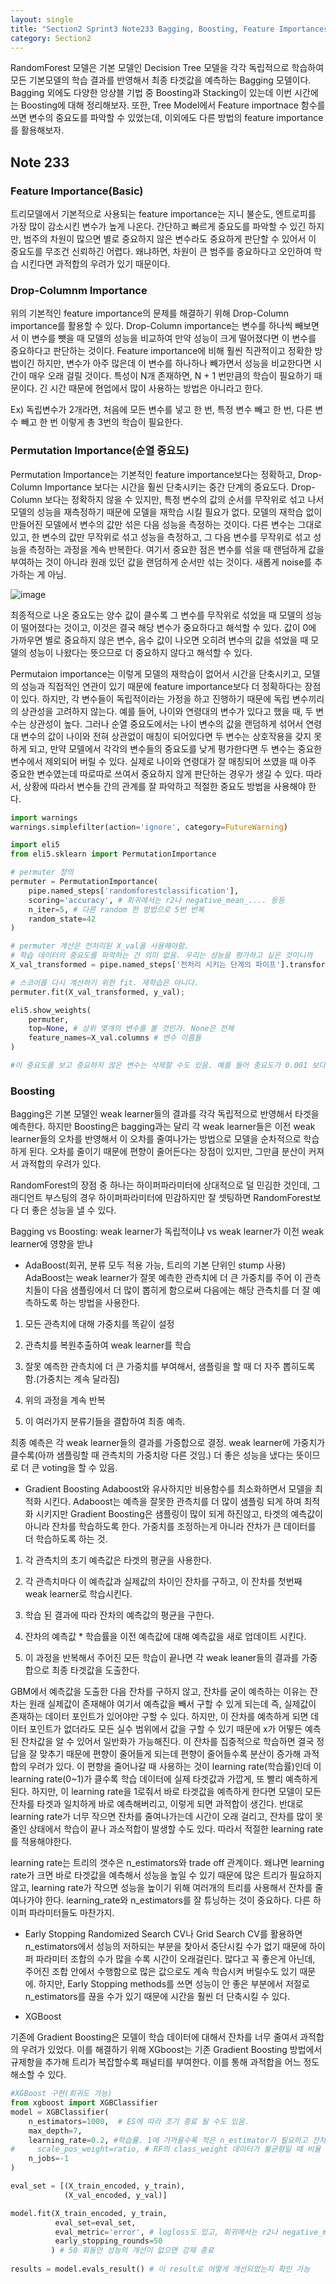 ```yaml
---
layout: single
title: "Section2 Sprint3 Note233 Bagging, Boosting, Feature Importances"
category: Section2
---
```


RandomForest 모델은 기본 모델인 Decision Tree 모델을 각각 독립적으로 학습하여 모든 기본모델의 학습 결과를 반영해서 최종 타겟값을 예측하는 Bagging 모델이다. Bagging 외에도 
다양한 앙상블 기법 중 Boosting과 Stacking이 있는데 이번 시간에는 Boosting에 대해 정리해보자. 또한, Tree Model에서 Feature importnace 함수를 쓰면 변수의 중요도를 파악할 수 있었는데,
이외에도 다른 방법의 feature importance를 활용해보자.

## Note 233
### Feature Importance(Basic)
트리모델에서 기본적으로 사용되는 feature importance는 지니 불순도, 엔트로피를 가장 많이 감소시킨 변수가 높게 나온다. 간단하고 빠르게 중요도를 파악할 수 있긴 하지만, 범주의 차원이 많으면 별로 중요하지 않은 변수라도 중요하게
판단할 수 있어서 이 중요도를 무조건 신뢰하긴 어렵다. 왜냐하면, 차원이 큰 범주를 중요하다고 오인하여 학습 시킨다면 과적합의 우려가 있기 때문이다.

### Drop-Columnm Importance
위의 기본적인 feature importance의 문제를 해결하기 위해 Drop-Column importance를 활용할 수 있다. Drop-Column importance는 변수를 하나씩 빼보면서 이 변수를 뺏을 때 모델의 성능을 비교하여
만약 성능이 크게 떨어졌다면 이 변수를 중요하다고 판단하는 것이다. Feature importance에 비해 훨씬 직관적이고 정확한 방법이긴 하지만, 변수가 아주 많은데 이 변수를 하나하나 빼가면서 성능을
비교한다면 시간이 매우 오래 걸릴 것이다. 특성이 N개 존재하면, N + 1 번만큼의 학습이 필요하기 때문이다. 긴 시간 때문에 현업에서 많이 사용하는 방법은 아니라고 한다.

Ex) 독립변수가 2개라면, 처음에 모든 변수를 넣고 한 번, 특정 변수 빼고 한 번, 다른 변수 빼고 한 번 이렇게 총 3번의 학습이 필요한다.

### Permutation Importance(순열 중요도)
Permutation Importance는 기본적인 feature importance보다는 정확하고, Drop-Column Importance 보다는 시간을 훨씬 단축시키는 중간 단계의 중요도다. Drop-Column 보다는 정확하지 않을 수 있지만,
특정 변수의 값의 순서를 무작위로 섞고 나서 모델의 성능을 재측정하기 때문에 모델을 재학습 시킬 필요가 없다. 모델의 재학습 없이 만들어진 모델에서 변수의 값만 섞은 다음 성능을 측정하는 것이다.
다른 변수는 그대로 있고, 한 변수의 값만 무작위로 섞고 성능을 측정하고, 그 다음 변수를 무작위로 섞고 성능을 측정하는 과정을 계속 반복한다. 여기서 중요한 점은 변수를 섞을 때 랜덤하게 값을 부여하는 것이 아니라 원래 있던 값을 랜덤하게 순서만 섞는 것이다. 새롭게 noise를 추가하는 게 아님. 

![image](https://user-images.githubusercontent.com/97672187/158338700-8b8ec2b3-de5e-47b0-8826-fbee2d916f61.png)


최종적으로 나온 중요도는 양수 값이 클수록 그 변수를
무작위로 섞었을 때 모델의 성능이 떨어졌다는 것이고, 이것은 결국 해당 변수가 중요하다고 해석할 수 있다. 값이 0에 가까우면 별로 중요하지 않은 변수, 음수 값이 나오면 오히려 변수의 값을 섞었을 때
모델의 성능이 나왔다는 뜻으므로 더 중요하지 않다고 해석할 수 있다.

Permutaion importance는 이렇게 모델의 재학습이 없어서 시간을 단축시키고, 모델의 성능과 직접적인 연관이 있기 때문에 feature importance보다 더 정확하다는 장점이 있다.
하지만, 각 변수들이 독립적이라는 가정을 하고 진행하기 때문에 독립 변수끼리의 상관성을 고려하지 않는다. 예를 들어, 나이와 연령대의 변수가 있다고 했을 때, 두 변수는 상관성이 높다. 그러나
순열 중요도에서는 나이 변수의 값을 랜덤하게 섞어서 연령대 변수의 값이 나이와 전혀 상관없이 매칭이 되어있다면 두 변수는 상호작용을 갖지 못하게 되고, 만약 모델에서 각각의 변수들의 중요도를
낮게 평가한다면 두 변수는 중요한 변수에서 제외되어 버릴 수 있다. 실제로 나이와 연령대가 잘 매칭되어 쓰였을 때 아주 중요한 변수였는데 따로따로 쓰여서 중요하지 않게 판단하는 경우가 생길 수 있다.
따라서, 상황에 따라서 변수들 간의 관계를 잘 파악하고 적절한 중요도 방법을 사용해야 한다.

```python
import warnings
warnings.simplefilter(action='ignore', category=FutureWarning)

import eli5
from eli5.sklearn import PermutationImportance

# permuter 정의
permuter = PermutationImportance(
    pipe.named_steps['randomforestclassification'],
    scoring='accuracy', # 회귀에서는 r2나 negative_mean_.... 등등
    n_iter=5, # 다른 random 한 방법으로 5번 반복
    random_state=42
)

# permuter 계산은 전처리된 X_val을 사용해야함.
# 학습 데이터의 중요도를 파악하는 건 의미 없음. 우리는 성능을 평가하고 싶은 것이니까
X_val_transformed = pipe.named_steps['전처리 시키는 단계의 파이프'].transform(X_val)

# 스코어를 다시 계산하기 위한 fit. 재학습은 아니다.
permuter.fit(X_val_transformed, y_val);

eli5.show_weights(
    permuter, 
    top=None, # 상위 몇개의 변수를 볼 것인가. None은 전체
    feature_names=X_val.columns # 변수 이름들
)

#이 중요도를 보고 중요하지 않은 변수는 삭제할 수도 있음. 예를 들어 중요도가 0.001 보다 큰 변수만 사용.

```

### Boosting
Bagging은 기본 모델인 weak learner들의 결과를 각각 독립적으로 반영해서 타겟을 예측한다. 하지만 Boosting은 bagging과는 달리 각 weak learner들은 이전 weak learner들의 오차를 반영해서 
이 오차를 줄여나가는 방법으로 모델을 순차적으로 학습하게 된다. 오차를 줄이기 때문에 편향이 줄어든다는 장점이 있지만, 그만큼 분산이 커져서 과적합의 우려가 있다.

RandomForest의 장점 중 하나는 하이퍼파라미터에 상대적으로 덜 민김한 것인데, 그래디언트 부스팅의 경우 하이퍼파라미터에 민감하지만 잘 셋팅하면 RandomForest보다 더 좋은 성능을 낼 수 있다.

Bagging vs Boosting: weak learner가 독립적이냐 vs weak learner가 이전 weak learner에 영향을 받냐

- AdaBoost(회귀, 분류 모두 적용 가능, 트리의 기본 단위인 stump 사용)
AdaBoost는 weak learner가 잘못 예측한 관측치에 더 큰 가중치를 주어 이 관측치들이 다음 샘플링에서 더 많이 뽑히게 함으로써 다음에는 해당 관측치를 더 잘 예측하도록 하는 방법을 사용한다.

1) 모든 관측치에 대해 가중치를 똑같이 설정

2) 관측치를 복원추출하여 weak learner를 학습

3) 잘못 예측한 관측치에 더 큰 가중치를 부여해서, 샘플링을 할 때 더 자주 뽑히도록 함.(가중치는 계속 달라짐)

4) 위의 과정을 계속 반복

5) 이 여러가지 분류기들을 결합하여 최종 예측.

최종 예측은 각 weak learner들의 결과를 가중합으로 결정. weak learner에 가중치가 클수록(아까 샘플링할 때 관측치의 가중치랑 다른 것임.) 더 좋은 성능을 냈다는 뜻이므로 더 큰 voting을 할 수 있음.

- Gradient Boosting
Adaboost와 유사하지만 비용함수를 최소화하면서 모델을 최적화 시킨다. Adaboost는 예측을 잘못한 관측치를 더 많이 샘플링 되게 하여 최적화 시키지만 Gradient Boosting은 샘플링이 많이 되게 하진않고,
타겟의 예측값이 아니라 잔차를 학습하도록 한다. 가중치를 조정하는게 아니라 잔차가 큰 데이터를 더 학습하도록 하는 것. 

1) 각 관측치의 초기 예측값은 타겟의 평균을 사용한다.

2) 각 관측치마다 이 예측값과 실제값의 차이인 잔차를 구하고, 이 잔차를 첫번째 weak learner로 학습시킨다.

3) 학습 된 결과에 따라 잔차의 예측값의 평균을 구한다.

4) 잔차의 예측값 * 학습률을 이전 예측값에 대해 예측값을 새로 업데이트 시킨다.

5) 이 과정을 반복해서 주어진 모든 학습이 끝나면 각 weak leaner들의 결과를 가중합으로 최종 타겟값을 도출한다.

GBM에서 예측값을 도출한 다음 잔차를 구하지 않고, 잔차를 굳이 예측하는 이유는 잔차는 원래 실제값이 존재해야 여기서 예측값을 빼서 구할 수 있게 되는데 즉, 실제값이 존재하는 데이터 포인트가 있어야만 구할 수 있다. 하지만, 이 잔차를 예측하게 되면 데이터 포인트가 없더라도 모든 실수 범위에서 값을 구할 수 있기 때문에 x가 어떻든 예측된 잔차값을 알 수 있어서 일반화가 가능해진다.
이 잔차를 집중적으로 학습하면 결국 정답을 잘 맞추기 때문에 편향이 줄어들게 되는데 편향이 줄어들수록 분산이 증가해 과적합의 우려가 있다.
이 편향을 줄어나갈 때 사용하는 것이 learning rate(학습률)인데 이 learning rate(0~1)가 클수록 학습 데이터에 실제 타겟값과 가깝게, 또 빨리 예측하게 된다. 하지만, 이 learning rate을 1로줘서
바로 타겟값을 예측하게 한다면 모델이 모든 잔차를 타겟과 일치하게 바로 예측해버리고, 이렇게 되면 과적합이 생긴다. 반대로 learning rate가 너무 작으면 잔차를 줄여나가는데 시간이 오래 걸리고,
잔차를 많이 못 줄인 상태에서 학습이 끝나 과소적합이 발생할 수도 있다. 따라서 적절한 learning rate를 적용해야한다.

learning rate는 트리의 갯수은 n_estimators와 trade off 관계이다. 왜냐면 learning rate가 크면 바로 타겟값을 예측해서 성능을 높일 수 있기 때문에 많은 트리가 필요하지 않고,
learning rate가 작으면 성능을 높이기 위해 여러개의 트리를 사용해서 잔차를 줄여나가야 한다. learning_rate와 n_estimators를 잘 튜닝하는 것이 중요하다. 다른 하이퍼 파라미터들도 마찬가지.

- Early Stopping
Randomized Search CV나 Grid Search CV를 활용하면 n_estimators에서 성능의 저하되는 부분을 찾아서 중단시킬 수가 없기 때문에 하이퍼 파라미터 조합의 수가 많을 수록 시간이 오래걸린다.
많다고 꼭 좋은게 아닌데, 주어진 조합 안에서 수행함으로 많은 값으로도 계속 학습시켜 버릴수도 있기 때문에.
하지만, Early Stopping methods를 쓰면 성능이 안 좋은 부분에서 저절로 n_estimators를 끊을 수가 있기 때문에 시간을 훨씬 더 단축시킬 수 있다.

- XGBoost

기존에 Gradient Boosting은 모델이 학습 데이터에 대해서 잔차를 너무 줄여서 과적합의 우려가 있었다. 이를 해결하기 위해 XGboost는 기존 Gradient Boosting 방법에서 규제항을 추가해 트리가 복잡할수록 패널티를 부여한다. 이를 통해 과적합을 어느 정도 해소할 수 있다.


```python
#XGBoost 구현(회귀도 가능)
from xgboost import XGBClassifier
model = XGBClassifier(
    n_estimators=1000,  # ES에 따라 조기 종료 될 수도 있음.
    max_depth=7,
    learning_rate=0.2, #학습률. 1에 가까울수록 적은 n_estimator가 필요하고 잔차를 더 빨리 줄임.
#     scale_pos_weight=ratio, # RF의 class_weight 데이터가 불균형일 때 비율 적용
    n_jobs=-1
)

eval_set = [(X_train_encoded, y_train), 
            (X_val_encoded, y_val)]

model.fit(X_train_encoded, y_train, 
          eval_set=eval_set,
          eval_metric='error', # logloss도 있고, 회귀에서는 r2나 negative_mean_... 사용할 수 있음.
          early_stopping_rounds=50
         ) # 50 회동안 성능의 개선이 없으면 강제 종료
         
results = model.evals_result() # 이 result로 어떻게 개선되었는지 확인 가능

```







